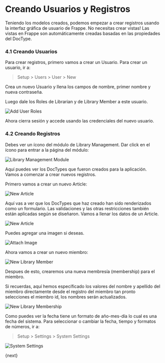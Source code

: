 # Creando Usuarios y Registros

Teniendo los modelos creados, podemos empezar a crear registros usando la interfaz gráfica de usuario de Frappe. No necesitas crear vistas! Las vistas en Frappe son automáticamente creadas basadas en las propiedades del DocType.

### 4.1 Creando Usuarios

Para crear registros, primero vamos a crear un Usuario. Para crear un usuario, ir a:

> Setup > Users > User > New

Crea un nuevo Usuario y llena los campos de nombre, primer nombre y nueva contraseña.

Luego dale los Roles de Librarian y de Library Member a este usuario.

<img class="screenshot" alt="Add User Roles" src="{{docs_base_url}}/assets/img/add_user_roles.png">

Ahora cierra sesión y accede usando las credenciales del nuevo usuario.

### 4.2 Creando Registros

Debes ver un ícono del módulo de Library Management. Dar click en el ícono para entrar a la página del módulo:

<img class="screenshot" alt="Library Management Module" src="{{docs_base_url}}/assets/img/lib_management_module.png">

Aquí puedes ver los DocTypes que fueron creados para la aplicación. Vamos a comenzar a crear nuevos registros.

Primero vamos a crear un nuevo Article:

<img class="screenshot" alt="New Article" src="{{docs_base_url}}/assets/img/new_article_blank.png">

Aquí vas a ver que los DocTypes que haz creado han sido renderizados como un formulario. Las validaciones y las otras restricciones también están aplicadas según se diseñaron. Vamos a llenar los datos de un Article.

<img class="screenshot" alt="New Article" src="{{docs_base_url}}/assets/img/new_article.png">

Puedes agregar una imagen si deseas.

<img class="screenshot" alt="Attach Image" src="{{docs_base_url}}/assets/img/attach_image.gif">

Ahora vamos a crear un nuevo miembro:

<img class="screenshot" alt="New Library Member" src="{{docs_base_url}}/assets/img/new_member.png">

Despues de esto, crearemos una nueva membresía (membership) para el miembro.

Si recuerdas, aquí hemos específicado los valores del nombre y apellido del miembro directamente desde el registro del miembro tan pronto selecciones el miembro id, los nombres serán actualizados.

<img class="screenshot" alt="New Library Membership" src="{{docs_base_url}}/assets/img/new_lib_membership.png">

Como puedes ver la fecha tiene un formato de año-mes-día lo cual es una fecha del sistema. Para seleccionar o cambiar la fecha, tiempo y formatos de números, ir a:

> Setup > Settings > System Settings

<img class="screenshot" alt="System Settings" src="{{docs_base_url}}/assets/img/system_settings.png">

{next}
